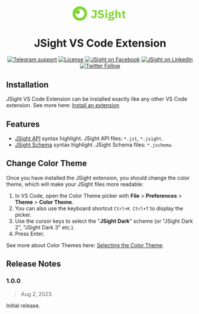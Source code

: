 <div align="center">

<a href="https://jsight.io" align="left"><img src="./images/jsight-logo.png" alt="Try now!" width="148px"/></a>
	
# JSight VS Code Extension

  [![Telegram support](https://img.shields.io/badge/Support-Telegram-blue)](https://t.me/jsight_support)
  [![License](https://img.shields.io/github/license/jsightapi/online-editor-frontend?colorB=ff0000)](https://github.com/jsightapi/vscode-plugin/blob/main/LICENSE)
  [![JSight on Facebook](https://img.shields.io/badge/Facebook-1877F2?logo=facebook&logoColor=white)](https://www.facebook.com/jsightapi)
  [![JSight on LinkedIn](https://img.shields.io/badge/LinkedIn-0077B5?logo=linkedin&logoColor=white)](https://www.linkedin.com/company/jsightapi/)
  [![Twitter Follow](https://img.shields.io/twitter/follow/jsightapi.svg?style=social)](https://twitter.com/jsightapi)

</div>

## Installation

JSight VS Code Extension can be installed exactly like any other VS Code extension. See more here:
[Install an
extension](https://code.visualstudio.com/docs/editor/extension-marketplace#_install-an-extension)

## Features

- [JSight API](https://jsight.io/docs/jsight-api-0-3) syntax highlight. JSight API files: `*.jst`, `*.jsight`.
- [JSight Schema](https://jsight.io/docs/jsight-schema-0-3) syntax highlight. JSight Schema files: `*.jschema`.

## Change Color Theme

Once you have installed the JSight extension, you should change the color theme, which will make your
JSight files more readable:

1. In VS Code, open the Color Theme picker with **File** > **Preferences** > **Theme** > **Color Theme**.
2. You can also use the keyboard shortcut `Ctrl+K Ctrl+T` to display the picker.
3. Use the cursor keys to select the "**JSight Dark**" scheme (or "JSight Dark 2", "JSight Dark 3" etc.).
4. Press Enter.

See more about Color Themes here: [Selecting the Color
Theme](https://code.visualstudio.com/docs/getstarted/themes#_selecting-the-color-theme).

## Release Notes

### 1.0.0

> Aug 2, 2023.

Initial release.